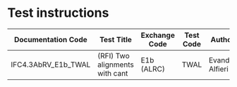 # Test instructions

| Documentation Code   | Test Title                     | Exchange Code | Test Code | Author          | Data Owner | Version | Date       |
|----------------------|--------------------------------|---------------|-----------| ----------------|------------|---------|------------|
| IFC4.3AbRV_E1b_TWAL  | (RFI) Two alignments with cant | E1b (ALRC)    | TWAL      | Evandro Alfieri | RFI        | 1.0     | DD.MM.YYYY |